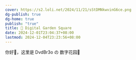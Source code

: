 ```yaml
---
cover: https://s2.loli.net/2024/11/21/sStDMNkwvinG6ce.png
dg-publish: true
dg-home: true
publish: "true"
title: 🏡 Digital Garden Square
date: 2024-12-01T23:04:37+08:00
lastmod: 2024-12-04T23:23:56+08:00
---
```

你好👋，这里是 DvdBr3o の 数字花园🏡